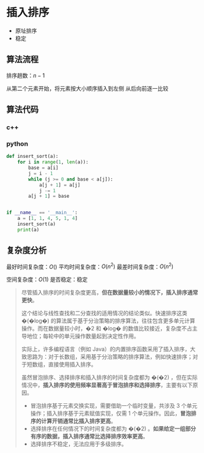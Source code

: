 # 插入排序

- 原址排序
- 稳定

## 算法流程

排序趟数：$n-1$

从第二个元素开始，将元素按大小顺序插入到左侧
从后向前逐一比较

## 算法代码

### c++

### python

```python
def insert_sort(a):
    for i in range(1, len(a)):
        base = a[i]
        j = i - 1
        while (j >= 0 and base < a[j]):
            a[j + 1] = a[j]
            j -= 1
        a[j + 1] = base


if __name__ == '__main__':
    a = [1, 1, 4, 5, 1, 4]
    insert_sort(a)
    print(a)
```

## 复杂度分析

最好时间复杂度：$O()$
平均时间复杂度：$O(n^2)$
最差时间复杂度：$O(n^2)$

空间复杂度：$O(1)$
是否稳定：稳定

> 尽管插入排序的时间复杂度更高，**但在数据量较小的情况下，插入排序通常更快**。
>
> 这个结论与线性查找和二分查找的适用情况的结论类似。快速排序这类 �(�log⁡�) 的算法属于基于分治策略的排序算法，往往包含更多单元计算操作。而在数据量较小时，�2 和 �log⁡� 的数值比较接近，复杂度不占主导地位；每轮中的单元操作数量起到决定性作用。
>
> 实际上，许多编程语言（例如 Java）的内置排序函数采用了插入排序，大致思路为：对于长数组，采用基于分治策略的排序算法，例如快速排序；对于短数组，直接使用插入排序。
>
> 虽然冒泡排序、选择排序和插入排序的时间复杂度都为 �(�2) ，但在实际情况中，**插入排序的使用频率显著高于冒泡排序和选择排序**，主要有以下原因。
>
> - 冒泡排序基于元素交换实现，需要借助一个临时变量，共涉及 3 个单元操作；插入排序基于元素赋值实现，仅需 1 个单元操作。因此，**冒泡排序的计算开销通常比插入排序更高**。
> - 选择排序在任何情况下的时间复杂度都为 �(�2) 。**如果给定一组部分有序的数据，插入排序通常比选择排序效率更高**。
> - 选择排序不稳定，无法应用于多级排序。
